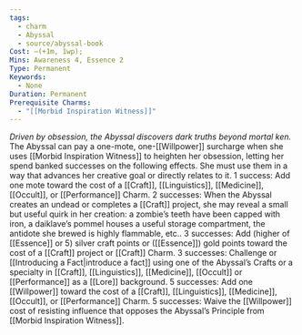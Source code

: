 ```yaml
---
tags:
  - charm
  - Abyssal
  - source/abyssal-book
Cost: —(+1m, 1wp); 
Mins: Awareness 4, Essence 2
Type: Permanent
Keywords:
  - None
Duration: Permanent
Prerequisite Charms:
  - "[[Morbid Inspiration Witness]]"
---
```

*Driven by obsession, the Abyssal discovers dark truths beyond mortal ken.*
The Abyssal can pay a one-mote, one-[[Willpower]] surcharge when she uses [[Morbid Inspiration Witness]] to heighten her obsession, letting her spend banked successes on the following effects. She must use them in a way that advances her creative goal or directly relates to it.
1 success: Add one mote toward the cost of a [[Craft]], [[Linguistics]], [[Medicine]], [[Occult]], or [[Performance]] Charm.
2 successes: When the Abyssal creates an undead or completes a [[Craft]] project, she may reveal a small but useful quirk in her creation: a zombie’s teeth have been capped with iron, a daiklave’s pommel houses a useful storage compartment, the antidote she brewed is highly flammable, etc..
3 successes: Add (higher of [[Essence]] or 5) silver craft points or ([[Essence]]) gold points toward the cost of a [[Craft]] project or [[Craft]] Charm.
3 successes: Challenge or [[Introducing a Fact|introduce a fact]] using one of the Abyssal’s Crafts or a specialty in [[Craft]], [[Linguistics]], [[Medicine]], [[Occult]] or [[Performance]] as a [[Lore]] background.
5 successes: Add one [[Willpower]] toward the cost of a [[Craft]], [[Linguistics]], [[Medicine]], [[Occult]], or [[Performance]] Charm.
5 successes: Waive the [[Willpower]] cost of resisting influence that opposes the Abyssal’s Principle from [[Morbid Inspiration Witness]].